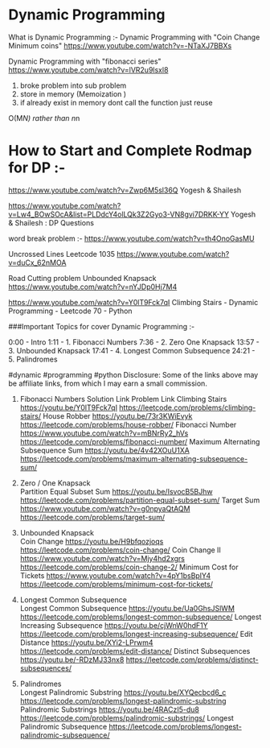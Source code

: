 # Dynamic Programming 


What is Dynamic Programming :- 
Dynamic Programming with "Coin Change Minimum coins"
https://www.youtube.com/watch?v=-NTaXJ7BBXs

Dynamic Programming with "fibonacci series"
https://www.youtube.com/watch?v=lVR2u9lsxl8

1. broke problem into sub problem 
2. store in memory (Memoization )
3. if already exist in memory dont call the function just reuse 

O(M*N) rather than n*n 


# How to Start and Complete Rodmap for DP :-
https://www.youtube.com/watch?v=Zwp6M5sl36Q
Yogesh & Shailesh 

https://www.youtube.com/watch?v=Lw4_BOwSOcA&list=PLDdcY4olLQk3Z2Gyo3-VN8gvi7DRKK-YY
Yogesh & Shailesh  : DP Questions 


word break problem :-
https://www.youtube.com/watch?v=th4OnoGasMU


Uncrossed Lines Leetcode 1035
https://www.youtube.com/watch?v=duCx_62nMOA

Road Cutting problem Unbounded Knapsack
https://www.youtube.com/watch?v=nYJDp0Hj7M4




https://www.youtube.com/watch?v=Y0lT9Fck7qI
Climbing Stairs - Dynamic Programming - Leetcode 70 - Python


###Important Topics for cover Dynamic Programming :- 

0:00 - Intro
1:11 - 1. Fibonacci Numbers
7:36 - 2. Zero One Knapsack
13:57 - 3. Unbounded Knapsack
17:41 - 4. Longest Common Subsequence
24:21 - 5. Palindromes


#dynamic #programming #python
Disclosure: Some of the links above may be affiliate links, from which I may earn a small commission.

1. Fibonacci Numbers	            Solution Link	                            Problem Link
Climbing Stairs	                    https://youtu.be/Y0lT9Fck7qI	            https://leetcode.com/problems/climbing-stairs/
House Robber	                    https://youtu.be/73r3KWiEvyk	            https://leetcode.com/problems/house-robber/
Fibonacci Number		            https://www.youtube.com/watch?v=mBNrRy2_hVs https://leetcode.com/problems/fibonacci-number/
Maximum Alternating Subsequence Sum	https://youtu.be/4v42XOuU1XA	            https://leetcode.com/problems/maximum-alternating-subsequence-sum/
		
2. Zero / One Knapsack		
Partition Equal Subset Sum	        https://youtu.be/IsvocB5BJhw	            https://leetcode.com/problems/partition-equal-subset-sum/
Target Sum	                        https://www.youtube.com/watch?v=g0npyaQtAQM	https://leetcode.com/problems/target-sum/
		
3. Unbounded Knapsack		
Coin Change	                        https://youtu.be/H9bfqozjoqs	            https://leetcode.com/problems/coin-change/
Coin Change II	                    https://www.youtube.com/watch?v=Mjy4hd2xgrs	https://leetcode.com/problems/coin-change-2/
Minimum Cost for Tickets	        https://www.youtube.com/watch?v=4pY1bsBpIY4	https://leetcode.com/problems/minimum-cost-for-tickets/
		
4. Longest Common Subsequence		
Longest Common Subsequence	        https://youtu.be/Ua0GhsJSlWM	            https://leetcode.com/problems/longest-common-subsequence/
Longest Increasing Subsequence	    https://youtu.be/cjWnW0hdF1Y	            https://leetcode.com/problems/longest-increasing-subsequence/
Edit Distance	                    https://youtu.be/XYi2-LPrwm4	            https://leetcode.com/problems/edit-distance/
Distinct Subsequences	            https://youtu.be/-RDzMJ33nx8	            https://leetcode.com/problems/distinct-subsequences/
		
5. Palindromes		
Longest Palindromic Substring	    https://youtu.be/XYQecbcd6_c	            https://leetcode.com/problems/longest-palindromic-substring
Palindromic Substrings	            https://youtu.be/4RACzI5-du8	            https://leetcode.com/problems/palindromic-substrings/
Longest Palindromic Subsequence		                                            https://leetcode.com/problems/longest-palindromic-subsequence/







